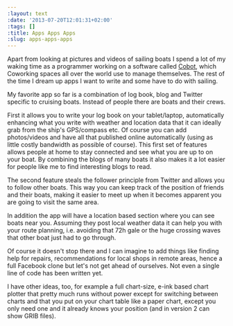 ```yaml
---
:layout: text
:date: '2013-07-20T12:01:31+02:00'
:tags: []
:title: Apps Apps Apps
:slug: apps-apps-apps
---
```

Apart from looking at pictures and videos of sailing boats I spend a lot of my waking time as a programmer working on a software called [Cobot](http://cobot.me), which Coworking spaces all over the world use to manage themselves. The rest of the time I dream up apps I want to write and some have to do with sailing.

My favorite app so far is a combination of log book, blog and Twitter specific to cruising boats. Instead of people there are boats and their crews.

First it allows you to write your log book on your tablet/laptop, automatically enhancing what you write with weather and location data that it can ideally grab from the ship's GPS/compass etc. Of course you can add photos/videos and have all that published online automatically (using as little costly bandwidth as possible of course). This first set of features allows people at home to stay connected and see what you are up to on your boat. By combining the blogs of many boats it also makes it a lot easier for people like me to find interesting blogs to read.

The second feature steals the follower principle from Twitter and allows you to follow other boats. This way you can keep track of the position of friends and their boats, making it easier to meet up when it becomes apparent you are going to visit the same area.

In addition the app will have a location based section where you can see boats near you. Assuming they post local weather data it can help you with your route planning, i.e. avoiding that 72h gale or the huge crossing waves that other boat just had to go through.

Of course it doesn't stop there and I can imagine to add things like finding help for repairs, recommendations for local shops in remote areas, hence a full Facebook clone but let's not get ahead of ourselves. Not even a single line of code has been written yet.

I have other ideas, too, for example a full chart-size, e-ink based chart plotter that pretty much runs without power except for switching between charts and that you put on your chart table like a paper chart, except you only need one and it already knows your position (and in version 2 can show GRIB files).
